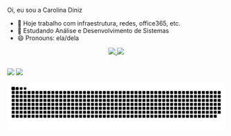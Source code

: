 Oi, eu sou a Carolina Diniz

- 🔭 Hoje trabalho com infraestrutura, redes, office365, etc.
- 🌱 Estudando Análise e Desenvolvimento de Sistemas
- 😄 Pronouns: ela/dela

<div align="center">
  <a href="https://github.com/cadinizs">
  <img height="150em" src="https://github-readme-stats.vercel.app/api?username=cadinizs&show_icons=true&theme=dracula&include_all_commits=true&count_private=true"/>
  <img height="150em" src="https://github-readme-stats.vercel.app/api/top-langs/?username=cadinizs&layout=compact&langs_count=7&theme=dracula"/>
</div>
  
  ##
  
  <div> 
  
  <a href="https://instagram.com/cadinizs" target="_blank"><img src="https://img.shields.io/badge/-Instagram-%23E4405F?style=for-the-badge&logo=instagram&logoColor=white" target="_blank"></a> 
  <a href="https://www.linkedin.com/in/carolina-diniz-santos-4a2638a3/" target="_blank"><img src="https://img.shields.io/badge/-LinkedIn-%230077B5?style=for-the-badge&logo=linkedin&logoColor=white" target="_blank"></a> 
    
    
![Snake animation](https://github.com/cadinizs/cadinizs/blob/output/github-contribution-grid-snake.svg)
    
  </div>

